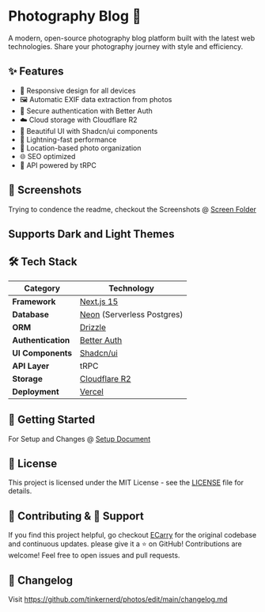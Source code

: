 # Photography Blog 📸

A modern, open-source photography blog platform built with the latest web technologies. Share your photography journey with style and efficiency.

## ✨ Features

- 📱 Responsive design for all devices
- 🖼️ Automatic EXIF data extraction from photos
- 🔐 Secure authentication with Better Auth
- ☁️ Cloud storage with Cloudflare R2
- 🎨 Beautiful UI with Shadcn/ui components
- 🚀 Lightning-fast performance
- 📍 Location-based photo organization
- 🌐 SEO optimized
- 🎯 API powered by tRPC

## 📸 Screenshots
Trying to condence the readme, checkout the Screenshots @ [Screen Folder](https://github.com/tinkernerd/photos/tree/main/screen)

## Supports Dark and Light Themes

## 🛠️ Tech Stack

| **Category**         | **Technology**                                                      |
|----------------------|---------------------------------------------------------------------|
| **Framework**        | [Next.js 15](https://nextjs.org/)                                  |
| **Database**         | [Neon](https://neon.tech/) (Serverless Postgres)                    |
| **ORM**              | [Drizzle](https://orm.drizzle.team/)                               |
| **Authentication**   | [Better Auth](https://better-auth.com/)                            |
| **UI Components**    | [Shadcn/ui](https://ui.shadcn.com/)                                |
| **API Layer**        | tRPC                                     |
| **Storage**          | [Cloudflare R2](https://www.cloudflare.com/products/r2/)           |
| **Deployment**       | [Vercel](https://vercel.com)                                       |
## 🚀 Getting Started
For Setup and Changes @ [Setup Document](https://github.com/tinkernerd/photos/edit/main/.github/SETUP.md)

## 📝 License

This project is licensed under the MIT License - see the [LICENSE](LICENSE) file for details.

## 🤝 Contributing & 💖 Support
If you find this project helpful, go checkout [ECarry](https://github.com/ECarry) for the original codebase and continuous updates. please give it a ⭐️ on GitHub! Contributions are welcome! Feel free to open issues and pull requests.



## 📝 Changelog

Visit https://github.com/tinkernerd/photos/edit/main/changelog.md

